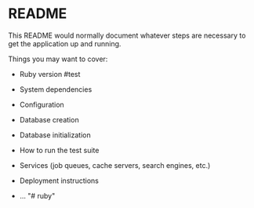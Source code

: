 # README

This README would normally document whatever steps are necessary to get the
application up and running.

Things you may want to cover:

* Ruby version
#test
* System dependencies

* Configuration

* Database creation

* Database initialization

* How to run the test suite

* Services (job queues, cache servers, search engines, etc.)

* Deployment instructions

* ...
"# ruby"
